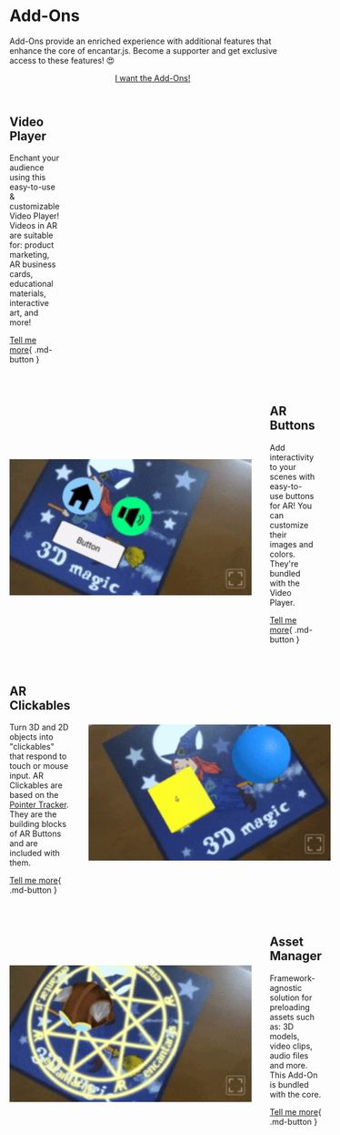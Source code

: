 # Add-Ons

Add-Ons provide an enriched experience with additional features that enhance the core of encantar.js. Become a supporter and get exclusive access to these features! &#x1F60D;

<div style="text-align:center">
  <a href="https://ko-fi.com/s/697a184728" target="_blank" rel="external" class="md-button md-button--primary" id="addon-want-plus-bundle" data-goatcounter-click>I want the Add-Ons!</a>
</div>

<style>
.addon-container { margin: 4em 0; }
.addon-container h2 { margin-top: 0; }
.addon-container img { width: 100%; height: auto; }
@media screen and (min-width: 768px) {
  .addon-container { display: flex; flex-direction: row; justify-content: space-between; align-items: center; }
  .addon-container:nth-child(2n+1) > div:nth-child(2) { min-width: 426px; margin-left: 32px; }
  .addon-container:nth-child(2n) > div:nth-child(2) { min-width: 426px; margin-right: 32px; order: -1; }
}
</style>

<link rel="stylesheet" href="../style/lite-yt-embed.css">
<script src="../js/lite-yt-embed.js"></script>

<div class="addon-container" markdown>
  <div markdown>

## Video Player

Enchant your audience using this easy-to-use &amp; customizable Video Player! Videos in AR are suitable for: product marketing, AR business cards, educational materials, interactive art, and more!

[Tell me more](./ar-video-player.md){ .md-button }

  </div>
  <div>
    <lite-youtube videoid="sz4Fmf3zyho"></lite-youtube>
  </div>
</div>

<div class="addon-container" markdown>
  <div markdown>

## AR Buttons

Add interactivity to your scenes with easy-to-use buttons for AR! You can customize their images and colors. They're bundled with the Video Player.

[Tell me more](./ar-button.md){ .md-button }

  </div>
  <div markdown>

![AR Buttons](../img/addon-buttons.gif)

  </div>
</div>

<div class="addon-container" markdown>
  <div markdown>

## AR Clickables

Turn 3D and 2D objects into "clickables" that respond to touch or mouse input. AR Clickables are based on the [Pointer Tracker](../api/pointer-tracker.md). They are the building blocks of AR Buttons and are included with them.

[Tell me more](./ar-clickable.md){ .md-button }

  </div>
  <div markdown>

![AR Clickables](../img/addon-clickables.gif)

  </div>
</div>

<div class="addon-container" markdown>
  <div markdown>

## Asset Manager

Framework-agnostic solution for preloading assets such as: 3D models, video clips, audio files and more. This Add-On is bundled with the core.

[Tell me more](./asset-manager.md){ .md-button }

  </div>
  <div markdown>

![Asset Manager](../img/demo-cat.gif)

  </div>
</div>
